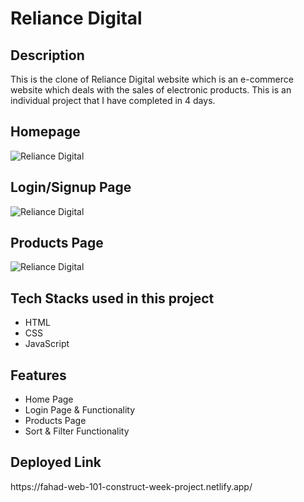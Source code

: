 <h1>Reliance Digital</h1>

<h2>Description</h2>
<p>This is the clone of Reliance Digital website which is an e-commerce website which deals with the sales of electronic products. This is an individual project that I have completed in 4 days.</p>

<h2>Homepage</h2>
<img src="https://i.ibb.co/1msW618/Screenshot-7696.png" alt="Reliance Digital" border="0">
<h2>Login/Signup Page</h2>
<img src="https://i.ibb.co/WF6tBKD/Screenshot-7697.png" alt="Reliance Digital" border="0">
<h2>Products Page</h2>
<img src="https://i.ibb.co/r29hhqk/Screenshot-7699.png" alt="Reliance Digital" border="0">

<h2>Tech Stacks used in this project</h2>
<ul>
<li>HTML</li>
<li>CSS</li>
<li>JavaScript</li>
</ul>

<h2>Features</h2>
<ul>
<li>Home Page</li>
<li>Login Page & Functionality</li>
<li>Products Page</li>
<li>Sort & Filter Functionality</li>
</ul>

<h2>Deployed Link</h2>
<p>https://fahad-web-101-construct-week-project.netlify.app/<p>
